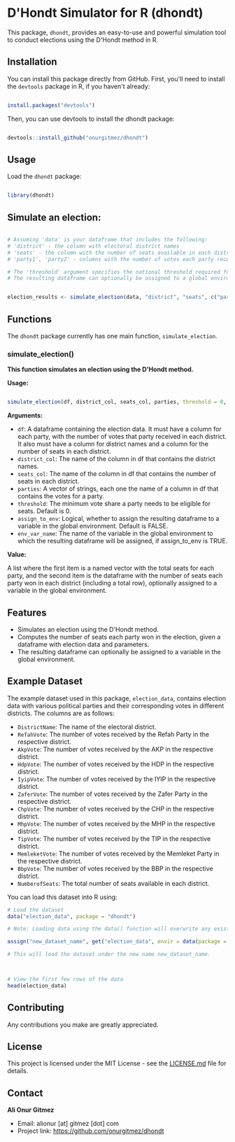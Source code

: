 # D'Hondt Simulator for R (dhondt)

This package, `dhondt`, provides an easy-to-use and powerful simulation tool to conduct elections using the D'Hondt method in R.

## Installation

You can install this package directly from GitHub. First, you'll need to install the `devtools` package in R, if you haven't already:


```r

install.packages("devtools")

```

Then, you can use devtools to install the dhondt package:


```r

devtools::install_github("onurgitmez/dhondt")

```

## Usage

Load the `dhondt` package:

```r

library(dhondt)

```

## Simulate an election:


```r 

# Assuming 'data' is your dataframe that includes the following:
# 'district' - the column with electoral district names
# 'seats' - the column with the number of seats available in each district
# 'party1', 'party2' - columns with the number of votes each party received in each district

# The 'threshold' argument specifies the national threshold required for a party to be eligible for seats. 
# The resulting dataframe can optionally be assigned to a global environment variable, 'election_results'.


election_results <- simulate_election(data, "district", "seats", c("party1", "party2"), threshold = 0.1, assign_to_env = TRUE, env_var_name = "election_results")

```

## Functions

The `dhondt` package currently has one main function, `simulate_election`.

### simulate_election()

**This function simulates an election using the D'Hondt method.**

**Usage:**

```r

simulate_election(df, district_col, seats_col, parties, threshold = 0, assign_to_env = FALSE, env_var_name = "df_with_seats")

```

**Arguments:**

- `df`: A dataframe containing the election data. It must have a column for each party, with the number of votes that party received in each district. It also must have a column for district names and a column for the number of seats in each district.
- `district_col`: The name of the column in df that contains the district names.
- `seats_col`: The name of the column in df that contains the number of seats in each district.
- `parties`: A vector of strings, each one the name of a column in df that contains the votes for a party.
- `threshold`: The minimum vote share a party needs to be eligible for seats. Default is 0.
- `assign_to_env`: Logical, whether to assign the resulting dataframe to a variable in the global environment. Default is FALSE.
- `env_var_name`: The name of the variable in the global environment to which the resulting dataframe will be assigned, if assign_to_env is TRUE.

**Value:**

A list where the first item is a named vector with the total seats for each party, and the second item is the dataframe with the number of seats each party won in each district (including a total row), optionally assigned to a variable in the global environment.

## Features

- Simulates an election using the D'Hondt method.
- Computes the number of seats each party won in the election, given a dataframe with election data and parameters.
- The resulting dataframe can optionally be assigned to a variable in the global environment.

## Example Dataset

The example dataset used in this package, `election_data`, contains election data with various political parties and their corresponding votes in different districts. The columns are as follows:

- `DistrictName`: The name of the electoral district.
- `RefahVote`: The number of votes received by the Refah Party in the respective district.
- `AkpVote`: The number of votes received by the AKP in the respective district.
- `HdpVote`: The number of votes received by the HDP in the respective district.
- `IyipVote`: The number of votes received by the IYIP in the respective district.
- `ZaferVote`: The number of votes received by the Zafer Party in the respective district.
- `ChpVote`: The number of votes received by the CHP in the respective district.
- `MhpVote`: The number of votes received by the MHP in the respective district.
- `TipVote`: The number of votes received by the TIP in the respective district.
- `MemleketVote`: The number of votes received by the Memleket Party in the respective district.
- `BbpVote`: The number of votes received by the BBP in the respective district.
- `NumberofSeats`: The total number of seats available in each district.

You can load this dataset into R using:


```r
# Load the dataset
data("election_data", package = "dhondt")

# Note: Loading data using the data() function will overwrite any existing objects with the same name in the global environment. If you want to avoid potential conflicts, you can load the dataset with a different name like so:

assign("new_dataset_name", get("election_data", envir = data(package = "dhondt")))

# This will load the dataset under the new name new_dataset_name.



# View the first few rows of the data
head(election_data)
```

## Contributing

Any contributions you make are greatly appreciated.

## License

This project is licensed under the MIT License - see the [LICENSE.md](LICENSE.md) file for details.

## Contact

**Ali Onur Gitmez**

- Email: alionur [at] gitmez [dot] com
- Project link: https://github.com/onurgitmez/dhondt
